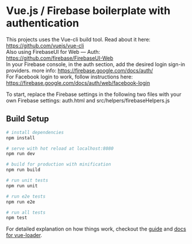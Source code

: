 # Vue.js / Firebase boilerplate with authentication

This projects uses the Vue-cli build tool. Read about it here: https://github.com/vuejs/vue-cli <br/>
Also using FirebaseUI for Web — Auth: https://github.com/firebase/FirebaseUI-Web <br/>
In your Firebase console, in the auth section, add the desired login sign-in providers. more info: https://firebase.google.com/docs/auth/ <br/>
For Facebook login to work, follow instructions here: https://firebase.google.com/docs/auth/web/facebook-login

To start, replace the Firebase settings in the following two files with your own Firebase settings: 
auth.html and src/helpers/firebaseHelpers.js
## Build Setup

``` bash
# install dependencies
npm install

# serve with hot reload at localhost:8080
npm run dev

# build for production with minification
npm run build

# run unit tests
npm run unit

# run e2e tests
npm run e2e

# run all tests
npm test
```

For detailed explanation on how things work, checkout the [guide](http://vuejs-templates.github.io/webpack/) and [docs for vue-loader](http://vuejs.github.io/vue-loader).

